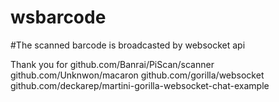 wsbarcode
=========
#The scanned barcode is broadcasted by websocket api


Thank you for 
github.com/Banrai/PiScan/scanner
github.com/Unknwon/macaron
github.com/gorilla/websocket
github.com/deckarep/martini-gorilla-websocket-chat-example

